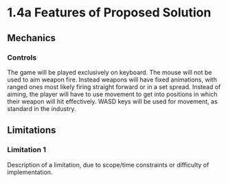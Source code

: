 # 1.4a Features of Proposed Solution

## Mechanics

### Controls

The game will be played exclusively on keyboard. The mouse will not be used to aim weapon fire. Instead weapons will have fixed animations, with ranged ones most likely firing straight forward or in a set spread. Instead of aiming, the player will have to use movement to get into positions in which their weapon will hit effectively. WASD keys will be used for movement, as standard in the industry.&#x20;

## Limitations

### Limitation 1

Description of a limitation, due to scope/time constraints or difficulty of implementation.

